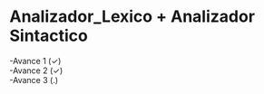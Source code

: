 # Analizador_Lexico + Analizador Sintactico
-Avance 1 (✓)<br />
-Avance 2 (✓)<br />
-Avance 3 (.)<br />
